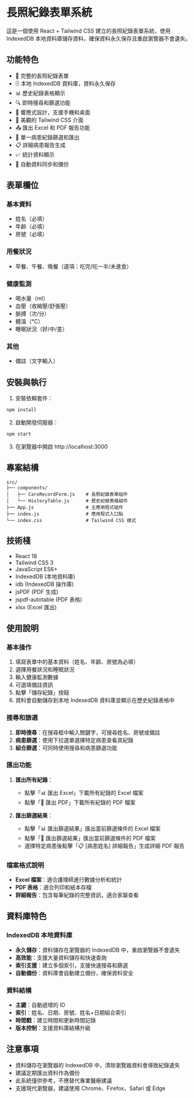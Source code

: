 # 長照紀錄表單系統

這是一個使用 React + Tailwind CSS 建立的長照紀錄表單系統，使用 IndexedDB 本地資料庫儲存資料，確保資料永久保存且重啟瀏覽器不會遺失。

## 功能特色

- 📝 完整的長照紀錄表單
- 🗄️ 本地 IndexedDB 資料庫，資料永久保存
- 📊 歷史紀錄表格顯示
- 🔍 即時搜尋和篩選功能
- 📱 響應式設計，支援手機和桌面
- 🎨 美觀的 Tailwind CSS 介面
- 📤 匯出 Excel 和 PDF 報告功能
- 👤 單一病患紀錄篩選和匯出
- 📋 詳細病患報告生成
- 📈 統計資料顯示
- 🔄 自動資料同步和備份

## 表單欄位

### 基本資料
- 姓名（必填）
- 年齡（必填）
- 房號（必填）

### 用餐狀況
- 早餐、午餐、晚餐（選項：吃完/吃一半/未進食）

### 健康監測
- 喝水量（ml）
- 血壓（收縮壓/舒張壓）
- 脈搏（次/分）
- 體溫（°C）
- 睡眠狀況（好/中/差）

### 其他
- 備註（文字輸入）

## 安裝與執行

1. 安裝依賴套件：
```bash
npm install
```

2. 啟動開發伺服器：
```bash
npm start
```

3. 在瀏覽器中開啟 http://localhost:3000

## 專案結構

```
src/
├── components/
│   ├── CareRecordForm.js    # 長照紀錄表單組件
│   └── HistoryTable.js      # 歷史紀錄表格組件
├── App.js                   # 主應用程式組件
├── index.js                 # 應用程式入口點
└── index.css                # Tailwind CSS 樣式
```

## 技術棧

- React 18
- Tailwind CSS 3
- JavaScript ES6+
- IndexedDB (本地資料庫)
- idb (IndexedDB 操作庫)
- jsPDF (PDF 生成)
- jspdf-autotable (PDF 表格)
- xlsx (Excel 匯出)

## 使用說明

### 基本操作
1. 填寫表單中的基本資料（姓名、年齡、房號為必填）
2. 選擇用餐狀況和睡眠狀況
3. 輸入健康監測數據
4. 可選填備註資訊
5. 點擊「儲存紀錄」按鈕
6. 資料會自動儲存到本地 IndexedDB 資料庫並顯示在歷史紀錄表格中

### 搜尋和篩選
1. **即時搜尋**：在搜尋框中輸入關鍵字，可搜尋姓名、房號或備註
2. **病患篩選**：使用下拉選單選擇特定病患查看其紀錄
3. **組合篩選**：可同時使用搜尋和病患篩選功能

### 匯出功能
1. **匯出所有紀錄**：
   - 點擊「📊 匯出 Excel」下載所有紀錄的 Excel 檔案
   - 點擊「📄 匯出 PDF」下載所有紀錄的 PDF 檔案

2. **匯出篩選結果**：
   - 點擊「📊 匯出篩選結果」匯出當前篩選條件的 Excel 檔案
   - 點擊「📄 匯出篩選結果」匯出當前篩選條件的 PDF 檔案
   - 選擇特定病患後點擊「📋 [病患姓名] 詳細報告」生成詳細 PDF 報告

### 檔案格式說明
- **Excel 檔案**：適合護理師進行數據分析和統計
- **PDF 表格**：適合列印和紙本存檔
- **詳細報告**：包含每筆紀錄的完整資訊，適合家屬查看

## 資料庫特色

### IndexedDB 本地資料庫
- **永久儲存**：資料儲存在瀏覽器的 IndexedDB 中，重啟瀏覽器不會遺失
- **高效能**：支援大量資料儲存和快速查詢
- **索引支援**：建立多個索引，支援快速搜尋和篩選
- **自動備份**：資料庫會自動建立備份，確保資料安全

### 資料結構
- **主鍵**：自動遞增的 ID
- **索引**：姓名、日期、房號、姓名+日期組合索引
- **時間戳**：建立時間和更新時間記錄
- **版本控制**：支援資料庫結構升級

## 注意事項

- 資料儲存在瀏覽器的 IndexedDB 中，清除瀏覽器資料會導致紀錄遺失
- 建議定期匯出資料作為備份
- 此系統僅供參考，不應替代專業醫療建議
- 支援現代瀏覽器，建議使用 Chrome、Firefox、Safari 或 Edge
